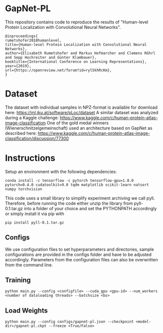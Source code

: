 # GapNet-PL
This repository contains code to reproduce the results of "Human-level Protein Localization with Convolutional Neural Networks".

```
@inproceedings{
rumetshofer2018humanlevel,
title={Human-level Protein Localization with Convolutional Neural Networks},
author={Elisabeth Rumetshofer and Markus Hofmarcher and Clemens Röhrl and Sepp Hochreiter and Günter Klambauer},
booktitle={International Conference on Learning Representations},
year={2019},
url={https://openreview.net/forum?id=ryl5khRcKm},
}
```

# Dataset
The dataset with individual samples in NPZ-format is available for download here: https://ml.jku.at/software/pLoc/dataset
A similar dataset was analyzed during a Kaggle challenge: https://www.kaggle.com/c/human-protein-atlas-image-classification
One of the gold medal winners (Wienerschnitzelgemeinschaft) used an architecture based on GapNet as described here:
https://www.kaggle.com/c/human-protein-atlas-image-classification/discussion/77300

# Instructions

Setup an environment with the following dependencies:
```
conda install -c tensorflow -c pytorch tensorflow-gpu=1.8.0 pytorch=0.4.0 cudatoolkit=9.0 tqdm matplotlib scikit-learn natsort numpy torchvision 
``` 
This code uses a small library to simplify experiment archiving we call pyll.
Therefore, before running the code either unzip the library from pyll-0.1.tar.gz into a folder of your choice and set the 
PYTHONPATH accordingly or simply install it via pip with
```
pip install pyll-0.1.tar.gz
```
## Configs
We use configuration files to set hyperparameters and directories, sample configurations are provided in the configs folder
and have to be adjusted accordingly.
Parameters from the configuration files can also be overwritten from the command line.

## Training
```
python main.py --config <configfile> --cuda_gpu <gpu-id> --num_workers <number of dataloading threads> --batchsize <bs>
```

## Load Weights

```
python main.py --config configs/gapnet-pl.json --checkpoint <model-dir>/gapnet-pl.ckpt --freeze <True/False> 
```